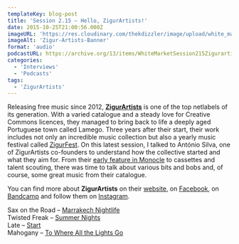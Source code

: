 ```yaml
---
templateKey: blog-post
title: 'Session 2.15 – Hello, ZigurArtists!'
date: 2015-10-25T21:00:56.000Z
imageURL: 'https://res.cloudinary.com/thekdizzler/image/upload/white_market/2015/10/ZigurArtistsBanner.png'
imageAlt: 'Zigur-Artists-Banner'
format: 'audio'
podcastURL: https://archive.org/13/items/WhiteMarketSession215Zigurartists/WhiteMarket-Session215-zigurartists.mp3
categories:
  - 'Interviews'
  - 'Podcasts'
tags:
  - 'ZigurArtists'
---
```


Releasing free music since 2012, **[ZigurArtists](http://zigurartists.com/)** is one of the top netlabels of its generation. With a varied catalogue and a steady love for Creative Commons licences, they managed to bring back to life a deeply aged Portuguese town called Lamego. Three years after their start, their work includes not only an incredible music collection but also a yearly music festival called [ZigurFest](http://zigurartists.com/). On this latest session, I talked to António Silva, one of ZigurArtists co-founders to understand how the collective started and what they aim for. From their [early feature in Monocle](https://www.facebook.com/MarcaBranca/photos/a.10151747096300173.862588.341762825172/10152146105115173/?type=3) to cassettes and talent scouting, there was time to talk about various bits and bobs and, of course, some great music from their catalogue.

You can find more about **ZigurArtists** on their [website](http://www.zigurartists.com/), on [Facebook](https://www.facebook.com/ZigurArtists), on [Bandcamp](https://zigurartists.bandcamp.com/) and follow them on [Instagram](https://instagram.com/zigurartists/).

Sax on the Road – [Marrakech Nightlife](https://zigurartists.bandcamp.com/album/kif-kif-van)  
Twisted Freak – [Summer Nights](https://zigurartists.bandcamp.com/album/summer-nights-ep)  
Late – [Start](https://zigurartists.bandcamp.com/album/antologia)  
Mahogany – [To Where All the Lights Go](https://zigurartists.bandcamp.com/album/a-house-in-iceland)

